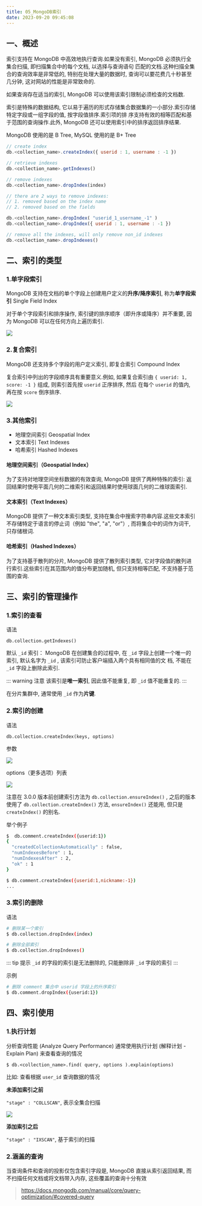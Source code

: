 ```yaml
---
title: 05_MongoDB索引
date: 2023-09-20 09:45:08
---
```


## 一、概述

索引支持在 MongoDB 中高效地执行查询.如果没有索引, MongoDB 必须执行全集合扫描, 即扫描集合中的每个文档, 以选择与查询语句 匹配的文档.这种扫描全集合的查询效率是非常低的, 特别在处理大量的数据时, 查询可以要花费几十秒甚至几分钟, 这对网站的性能是非常致命的.

如果查询存在适当的索引, MongoDB 可以使用该索引限制必须检查的文档数.

索引是特殊的数据结构, 它以易于遍历的形式存储集合数据集的一小部分.索引存储特定字段或一组字段的值, 按字段值排序.索引项的排 序支持有效的相等匹配和基于范围的查询操作.此外, MongoDB 还可以使用索引中的排序返回排序结果.

MongoDB 使用的是 B Tree, MySQL 使用的是 B+ Tree

```javascript
// create index
db.<collection_name>.createIndex({ userid : 1, username : -1 })

// retrieve indexes
db.<collection_name>.getIndexes()

// remove indexes
db.<collection_name>.dropIndex(index)

// there are 2 ways to remove indexes:
// 1. removed based on the index name
// 2. removed based on the fields

db.<collection_name>.dropIndex( "userid_1_username_-1" )
db.<collection_name>.dropIndex({ userid : 1, username : -1 })

// remove all the indexes, will only remove non_id indexes
db.<collection_name>.dropIndexes()
```

## 二、索引的类型

### 1.单字段索引

MongoDB 支持在文档的单个字段上创建用户定义的**升序/降序索引**, 称为**单字段索引** Single Field Index

对于单个字段索引和排序操作, 索引键的排序顺序（即升序或降序）并不重要, 因为 MongoDB 可以在任何方向上遍历索引.

![](https://lhplanet-1316168555.cos.ap-beijing.myqcloud.com/obsidian/202309200957514.png)

### 2.复合索引

MongoDB 还支持多个字段的用户定义索引, 即复合索引 Compound Index

复合索引中列出的字段顺序具有重要意义.例如, 如果复合索引由 `{ userid: 1, score: -1 }` 组成, 则索引首先按 `userid` 正序排序, 然后 在每个 `userid` 的值内, 再在按 `score` 倒序排序.

![](https://lhplanet-1316168555.cos.ap-beijing.myqcloud.com/obsidian/202309200957503.png)

### 3.其他索引

- 地理空间索引 Geospatial Index
- 文本索引 Text Indexes
- 哈希索引 Hashed Indexes

#### 地理空间索引（Geospatial Index）

为了支持对地理空间坐标数据的有效查询, MongoDB 提供了两种特殊的索引: 返回结果时使用平面几何的二维索引和返回结果时使用球面几何的二维球面索引.

#### 文本索引（Text Indexes）

MongoDB 提供了一种文本索引类型, 支持在集合中搜索字符串内容.这些文本索引不存储特定于语言的停止词（例如 "the", "a", "or"）,  而将集合中的词作为词干, 只存储根词.

#### 哈希索引（Hashed Indexes）

为了支持基于散列的分片, MongoDB 提供了散列索引类型, 它对字段值的散列进行索引.这些索引在其范围内的值分布更加随机, 但只支持相等匹配, 不支持基于范围的查询.

## 三、索引的管理操作

### 1.索引的查看

语法

```
db.collection.getIndexes()
```

默认 `_id` 索引： MongoDB 在创建集合的过程中, 在 `_id` 字段上创建一个唯一的索引, 默认名字为 `_id` , 该索引可防止客户端插入两个具有相同值的文 档, 不能在 `_id` 字段上删除此索引.

::: warning 注意
该索引是**唯一索引**, 因此值不能重复, 即 `_id` 值不能重复的.
:::

在分片集群中, 通常使用 `_id` 作为**片键**.

### 2.索引的创建

语法

```
db.collection.createIndex(keys, options)
```

参数

![](https://lhplanet-1316168555.cos.ap-beijing.myqcloud.com/obsidian/202309200958687.png)

options（更多选项）列表

![](https://lhplanet-1316168555.cos.ap-beijing.myqcloud.com/obsidian/202309200958447.png)

注意在 3.0.0 版本前创建索引方法为 `db.collection.ensureIndex()` , 之后的版本使用了 `db.collection.createIndex()` 方法,  `ensureIndex()` 还能用, 但只是 `createIndex()` 的别名.

举个例子

```sh
$  db.comment.createIndex({userid:1})
{
  "createdCollectionAutomatically" : false,
  "numIndexesBefore" : 1,
  "numIndexesAfter" : 2,
  "ok" : 1
}

$ db.comment.createIndex({userid:1,nickname:-1})
...

```

### 3.索引的删除

语法

```sh
# 删除某一个索引
$ db.collection.dropIndex(index)

# 删除全部索引
$ db.collection.dropIndexes()
```

::: tip 提示
`_id` 的字段的索引是无法删除的, 只能删除非 `_id` 字段的索引
:::

示例

```sh
# 删除 comment 集合中 userid 字段上的升序索引
$ db.comment.dropIndex({userid:1})
```

## 四、索引使用

### 1.执行计划

分析查询性能 (Analyze Query Performance) 通常使用执行计划 (解释计划 - Explain Plan) 来查看查询的情况

```shell
$ db.<collection_name>.find( query, options ).explain(options)
```

比如: 查看根据 `user_id` 查询数据的情况

**未添加索引之前**

`"stage" : "COLLSCAN"`, 表示全集合扫描

![](https://lhplanet-1316168555.cos.ap-beijing.myqcloud.com/obsidian/202309200958208.png)

**添加索引之后**

`"stage" : "IXSCAN"`, 基于索引的扫描

### 2.涵盖的查询

当查询条件和查询的投影仅包含索引字段是, MongoDB 直接从索引返回结果, 而不扫描任何文档或将文档带入内存, 这些覆盖的查询十分有效

> https://docs.mongodb.com/manual/core/query-optimization/#covered-query
